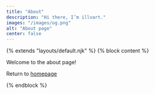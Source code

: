 ```yaml
---
title: "About"
description: "Hi there, I’m illvart."
images: "/images/og.png"
alt: "About page"
center: false
---
```

{% extends "layouts/default.njk" %}
{% block content %}

Welcome to the about page!

Return to [homepage](/ "Homepage")

{% endblock %}
